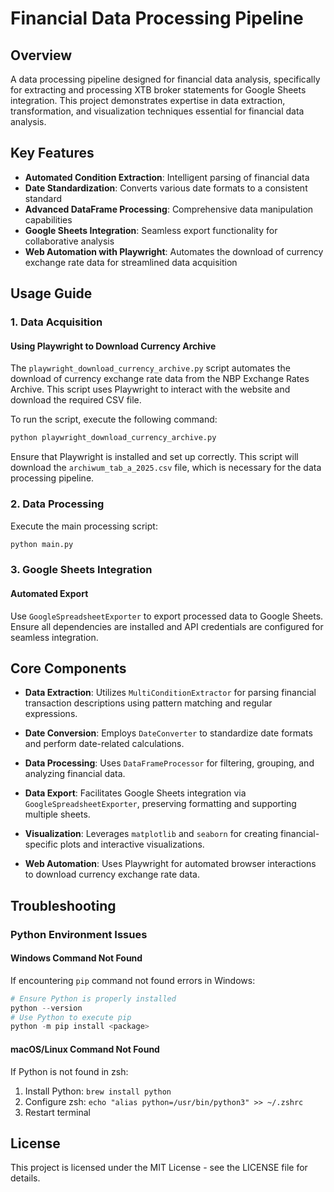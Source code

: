 # Financial Data Processing Pipeline

## Overview

A data processing pipeline designed for financial data analysis, specifically for extracting and processing XTB broker statements for Google Sheets integration. This project demonstrates expertise in data extraction, transformation, and visualization techniques essential for financial data analysis.

## Key Features

- **Automated Condition Extraction**: Intelligent parsing of financial data
- **Date Standardization**: Converts various date formats to a consistent standard
- **Advanced DataFrame Processing**: Comprehensive data manipulation capabilities
- **Google Sheets Integration**: Seamless export functionality for collaborative analysis
- **Web Automation with Playwright**: Automates the download of currency exchange rate data for streamlined data acquisition

## Usage Guide

### 1. Data Acquisition

#### Using Playwright to Download Currency Archive

The `playwright_download_currency_archive.py` script automates the download of currency exchange rate data from the NBP Exchange Rates Archive. This script uses Playwright to interact with the website and download the required CSV file.

To run the script, execute the following command:
```bash
python playwright_download_currency_archive.py
```

Ensure that Playwright is installed and set up correctly. This script will download the `archiwum_tab_a_2025.csv` file, which is necessary for the data processing pipeline.

### 2. Data Processing

Execute the main processing script:
```bash
python main.py
```

### 3. Google Sheets Integration

#### Automated Export

Use `GoogleSpreadsheetExporter` to export processed data to Google Sheets. Ensure all dependencies are installed and API credentials are configured for seamless integration.

## Core Components

- **Data Extraction**: Utilizes `MultiConditionExtractor` for parsing financial transaction descriptions using pattern matching and regular expressions.

- **Date Conversion**: Employs `DateConverter` to standardize date formats and perform date-related calculations.

- **Data Processing**: Uses `DataFrameProcessor` for filtering, grouping, and analyzing financial data.

- **Data Export**: Facilitates Google Sheets integration via `GoogleSpreadsheetExporter`, preserving formatting and supporting multiple sheets.

- **Visualization**: Leverages `matplotlib` and `seaborn` for creating financial-specific plots and interactive visualizations.

- **Web Automation**: Uses Playwright for automated browser interactions to download currency exchange rate data.

## Troubleshooting

### Python Environment Issues

#### Windows Command Not Found
If encountering `pip` command not found errors in Windows:
```powershell
# Ensure Python is properly installed
python --version
# Use Python to execute pip
python -m pip install <package>
```

#### macOS/Linux Command Not Found
If Python is not found in zsh:
1. Install Python: `brew install python`
2. Configure zsh: `echo "alias python=/usr/bin/python3" >> ~/.zshrc`
3. Restart terminal

## License

This project is licensed under the MIT License - see the LICENSE file for details.
